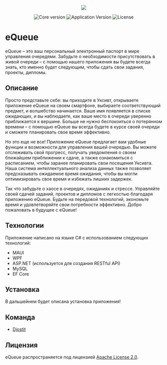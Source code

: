 <p align="center">
      <img src="https://i.ibb.co/xG8N8GR/Git-Hub.png">
</p>

<p align="center">
   <img src="https://img.shields.io/badge/Core-.NET%207-blueviolet" alt="Core version">
   <img src="https://img.shields.io/badge/Version-v1.0%20(Alpha)-blue" alt="Application Version">
   <img src="https://img.shields.io/badge/License-Apache License 2.0-success" alt="License">
</p>

# eQueue
eQueue – это ваш персональный электронный паспорт в мире управления очередями. Забудьте о необходимости присутствовать в живой очереди – с помощью нашего приложения вы будете всегда знать, кто именно будет следующим, чтобы сдать свои задания, проекты, дипломы.

## Описание
Просто представьте себе: вы приходите в Уксивт, открываете приложение eQueue на своем смартфоне, выбираете соответствующий предмет, и волшебство начинается. Ваше имя появляется в списке ожидающих, и вы наблюдаете, как ваше место в очереди уверенно приближается к вершине. Больше не нужно беспокоиться о потерянном времени – с помощью eQueue вы всегда будете в курсе своей очереди и сможете планировать свое время эффективно.

Но это еще не все! Приложение eQueue предлагает вам удобные функции и возможности для управления вашей очередью. Вы можете отслеживать свой прогресс, получать уведомления о своем ближайшем приближении к сдаче, а также ознакомиться с расписанием, чтобы заранее планировать свои посещения Уксивта. Наша система интеллектуального анализа данных также позволяет предсказывать ожидаемое время ожидания, чтобы вы могли оптимизировать свое время и избежать лишних задержек.

Так что забудьте о хаосе в очередях, ожиданиях и стрессе. Управляйте своей сдачей заданий, проектов и дипломов с легкостью благодаря приложению eQueue. Будьте на передовой технологий, экономьте время и удовлетворяйте свои потребности эффективно. Добро пожаловать в будущее с eQueue!

## Технологии
Приложение написано на языке C# с использованием следующих технологий:
- MAUI
- WPF
- ASP.NET (используется для создания RESTful API)
- MySQL
- EF Core

## Установка
В дальшейнем будет описана установка приложения!

## Команда
- [Djostit](https://github.com/Djostit)

## Лицензия
eQueue распространяется под лицензией [Apache License 2.0](https://github.com/Djostit/eQueue/blob/master/LICENSE.txt).
